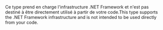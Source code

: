 <span data-ttu-id="f878c-101">Ce type prend en charge l'infrastructure .NET Framework et n'est pas destiné à être directement utilisé à partir de votre code.</span><span class="sxs-lookup"><span data-stu-id="f878c-101">This type supports the .NET Framework infrastructure and is not intended to be used directly from your code.</span></span>